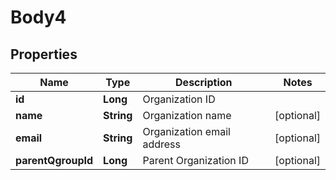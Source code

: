 # Body4

## Properties
Name | Type | Description | Notes
------------ | ------------- | ------------- | -------------
**id** | **Long** | Organization ID | 
**name** | **String** | Organization name |  [optional]
**email** | **String** | Organization email address |  [optional]
**parentQgroupId** | **Long** | Parent Organization ID |  [optional]
